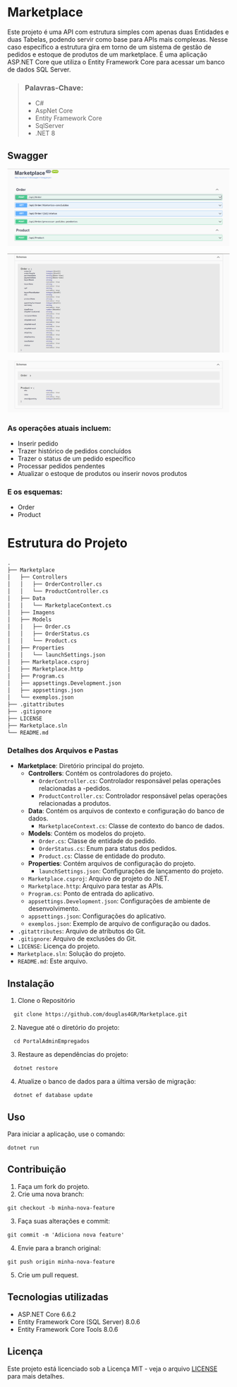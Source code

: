 # Marketplace
Este projeto é uma API com estrutura simples com apenas duas Entidades e duas Tabelas, podendo servir como base para APIs mais complexas.
Nesse caso específico a estrutura gira em torno de um sistema de gestão de pedidos e estoque de produtos de um marketplace.
É uma aplicação ASP.NET Core que utiliza o Entity Framework Core para acessar um banco de dados SQL Server.

> ### Palavras-Chave:
>  - C#
>  - AspNet Core
>  - Entity Framework Core
>  - SqlServer
>  - .NET 8

## Swagger

![Operações](Marketplace/Imagens/metodos.png)

![Esquemas1](Marketplace/Imagens/orderSchema.png)

![Esquemas1](Marketplace/Imagens/productSchema.png)

### As operações atuais incluem:
  - Inserir pedido
  - Trazer histórico de pedidos concluídos
  - Trazer o status de um pedido específico
  - Processar pedidos pendentes
  - Atualizar o estoque de produtos ou inserir novos produtos

### E os esquemas:
  - Order
  - Product

# Estrutura do Projeto
```plaintext
.
├── Marketplace
│   ├── Controllers
│   │   ├── OrderController.cs
│   │   └── ProductController.cs
│   ├── Data
│   │   └── MarketplaceContext.cs
│   ├── Imagens
│   ├── Models
│   │   ├── Order.cs
│   │   ├── OrderStatus.cs
│   │   └── Product.cs
│   ├── Properties
│   │   └── launchSettings.json
│   ├── Marketplace.csproj
│   ├── Marketplace.http
│   ├── Program.cs
│   ├── appsettings.Development.json
│   ├── appsettings.json
│   └── exemplos.json
├── .gitattributes
├── .gitignore
├── LICENSE
├── Marketplace.sln
└── README.md
```

### Detalhes dos Arquivos e Pastas
- **Marketplace**: Diretório principal do projeto.
  - **Controllers**: Contém os controladores do projeto.
    - `OrderController.cs`: Controlador responsável pelas operações relacionadas a -pedidos.
    - `ProductController.cs`: Controlador responsável pelas operações relacionadas a produtos.
  - **Data**: Contém os arquivos de contexto e configuração do banco de dados.
    - `MarketplaceContext.cs`: Classe de contexto do banco de dados.
  - **Models**: Contém os modelos do projeto.
    - `Order.cs`: Classe de entidade do pedido.
    - `OrderStatus.cs`: Enum para status dos pedidos.
    - `Product.cs`: Classe de entidade do produto.
  - **Properties**: Contém arquivos de configuração do projeto.
    - `launchSettings.json`: Configurações de lançamento do projeto.
  - `Marketplace.csproj`: Arquivo de projeto do .NET.
  - `Marketplace.http`: Arquivo para testar as APIs.
  - `Program.cs`: Ponto de entrada do aplicativo.
  - `appsettings.Development.json`: Configurações de ambiente de desenvolvimento.
  - `appsettings.json`: Configurações do aplicativo.
  - `exemplos.json`: Exemplo de arquivo de configuração ou dados.
- `.gitattributes`: Arquivo de atributos do Git.
- `.gitignore`: Arquivo de exclusões do Git.
- `LICENSE`: Licença do projeto.
- `Marketplace.sln`: Solução do projeto.
- `README.md`: Este arquivo.

## Instalação
1. Clone o Repositório
```
  git clone https://github.com/douglas4GR/Marketplace.git
```
2. Navegue até o diretório do projeto:
```
  cd PortalAdminEmpregados
```
3. Restaure as dependências do projeto:
```
  dotnet restore
```
4. Atualize o banco de dados para a última versão de migração:
```
  dotnet ef database update
```

## Uso
Para iniciar a aplicação, use o comando:
```
dotnet run
```

## Contribuição
1. Faça um fork do projeto.
2. Crie uma nova branch:
```
git checkout -b minha-nova-feature
```
3. Faça suas alterações e commit:
```
git commit -m 'Adiciona nova feature'
```
4. Envie para a branch original:
```
git push origin minha-nova-feature
```
5. Crie um pull request.

## Tecnologias utilizadas
- ASP.NET Core 6.6.2
- Entity Framework Core (SQL Server) 8.0.6
- Entity Framework Core Tools 8.0.6

## Licença
Este projeto está licenciado sob a Licença MIT - veja o arquivo [LICENSE](LICENSE) para mais detalhes.
